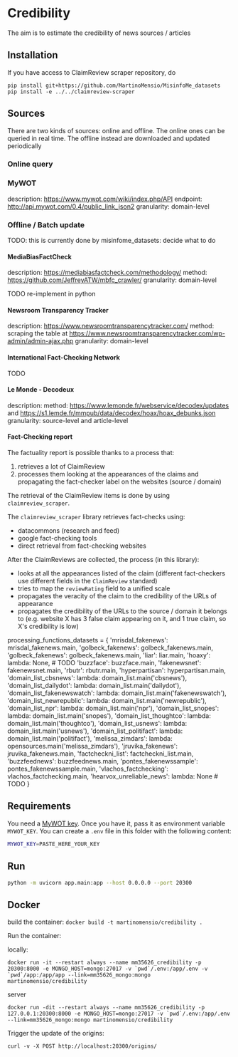 # Credibility

The aim is to estimate the credibility of news sources / articles

## Installation

If you have access to ClaimReview scraper repository, do

```
pip install git+https://github.com/MartinoMensio/MisinfoMe_datasets
pip install -e ../../claimreview-scraper
```

## Sources

There are two kinds of sources: online and offline. The online ones can be queried in real time. The offline instead are downloaded and updated periodically

### Online query


### MyWOT

description: https://www.mywot.com/wiki/index.php/API
endpoint: http://api.mywot.com/0.4/public_link_json2
granularity: domain-level

### Offline / Batch update

TODO: this is currently done by misinfome_datasets: decide what to do

#### MediaBiasFactCheck

description: https://mediabiasfactcheck.com/methodology/
method: https://github.com/JeffreyATW/mbfc_crawler/
granularity: domain-level

TODO re-implement in python

#### Newsroom Transparency Tracker

description: https://www.newsroomtransparencytracker.com/
method: scraping the table at https://www.newsroomtransparencytracker.com/wp-admin/admin-ajax.php
granularity: domain-level

#### International Fact-Checking Network

TODO

#### Le Monde - Decodeux

description:
method: https://www.lemonde.fr/webservice/decodex/updates and https://s1.lemde.fr/mmpub/data/decodex/hoax/hoax_debunks.json
granularity: source-level and article-level

#### Fact-Checking report

The factuality report is possible thanks to a process that:
1. retrieves a lot of ClaimReview
2. processes them looking at the appearances of the claims and propagating the fact-checker label on the websites (source / domain)

The retrieval of the ClaimReview items is done by using `claimreview_scraper`.

The `claimreview_scraper` library retrieves fact-checks using:
- datacommons (research and feed)
- google fact-checking tools
- direct retrieval from fact-checking websites

After the ClaimReviews are collected, the process (in this library):
- looks at all the appearances listed of the claim (different fact-checkers use different fields in the `ClaimReview` standard)
- tries to map the `reviewRating` field to a unified scale
- propagates the veracity of the claim to the credibility of the URLs of appearance
- propagates the credibility of the URLs to the source / domain it belongs to (e.g. website X has 3 false claim appearing on it, and 1 true claim, so X's credibility is low)


processing_functions_datasets = {
    'mrisdal_fakenews': mrisdal_fakenews.main,
    'golbeck_fakenews': golbeck_fakenews.main,
    'golbeck_fakenews': golbeck_fakenews.main,
    'liar': liar.main,
    'hoaxy': lambda: None, # TODO
    'buzzface': buzzface.main,
    'fakenewsnet': fakenewsnet.main,
    'rbutr': rbutr.main,
    'hyperpartisan': hyperpartisan.main,
    'domain_list_cbsnews': lambda: domain_list.main('cbsnews'),
    'domain_list_dailydot': lambda: domain_list.main('dailydot'),
    'domain_list_fakenewswatch': lambda: domain_list.main('fakenewswatch'),
    'domain_list_newrepublic': lambda: domain_list.main('newrepublic'),
    'domain_list_npr': lambda: domain_list.main('npr'),
    'domain_list_snopes': lambda: domain_list.main('snopes'),
    'domain_list_thoughtco': lambda: domain_list.main('thoughtco'),
    'domain_list_usnews': lambda: domain_list.main('usnews'),
    'domain_list_politifact': lambda: domain_list.main('politifact'),
    'melissa_zimdars': lambda: opensources.main('melissa_zimdars'),
    'jruvika_fakenews': jruvika_fakenews.main,
    'factcheckni_list': factcheckni_list.main,
    'buzzfeednews': buzzfeednews.main,
    'pontes_fakenewssample': pontes_fakenewssample.main,
    'vlachos_factchecking': vlachos_factchecking.main,
    'hearvox_unreliable_news': lambda: None # TODO
}


## Requirements

You need a [MyWOT key](https://www.mywot.com/api). Once you have it, pass it as environment variable `MYWOT_KEY`. You can create a `.env` file in this folder with the following content:

```bash
MYWOT_KEY=PASTE_HERE_YOUR_KEY
```

## Run

```bash
python -m uvicorn app.main:app --host 0.0.0.0 --port 20300
```

## Docker

build the container: `docker build -t martinomensio/credibility .`

Run the container:

locally:
```
docker run -it --restart always --name mm35626_credibility -p 20300:8000 -e MONGO_HOST=mongo:27017 -v `pwd`/.env:/app/.env -v `pwd`/app:/app/app --link=mm35626_mongo:mongo martinomensio/credibility
```

server
```
docker run -dit --restart always --name mm35626_credibility -p 127.0.0.1:20300:8000 -e MONGO_HOST=mongo:27017 -v `pwd`/.env:/app/.env --link=mm35626_mongo:mongo martinomensio/credibility
```

Trigger the update of the origins:

```
curl -v -X POST http://localhost:20300/origins/
```